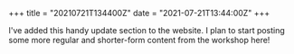 +++
title = "20210721T134400Z"
date  = "2021-07-21T13:44:00Z"
+++

I've added this handy update section to the website. I plan to start posting some more regular and shorter-form content from the workshop here!
